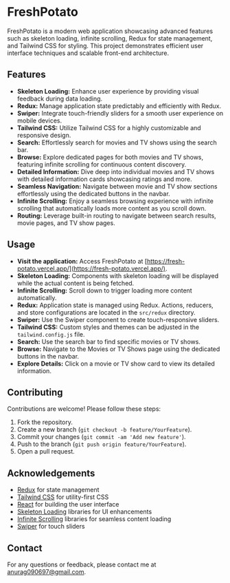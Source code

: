 <!-- @format -->

# FreshPotato

FreshPotato is a modern web application showcasing advanced features such as skeleton loading, infinite scrolling, Redux for state management, and Tailwind CSS for styling. This project demonstrates efficient user interface techniques and scalable front-end architecture.

## Features

- **Skeleton Loading:** Enhance user experience by providing visual feedback during data loading.
- **Redux:** Manage application state predictably and efficiently with Redux.
- **Swiper:** Integrate touch-friendly sliders for a smooth user experience on mobile devices.
- **Tailwind CSS:** Utilize Tailwind CSS for a highly customizable and responsive design.
- **Search:** Effortlessly search for movies and TV shows using the search bar.
- **Browse:** Explore dedicated pages for both movies and TV shows, featuring infinite scrolling for continuous content discovery.
- **Detailed Information:** Dive deep into individual movies and TV shows with detailed information cards showcasing ratings and more.
- **Seamless Navigation:** Navigate between movie and TV show sections effortlessly using the dedicated buttons in the navbar.
- **Infinite Scrolling:** Enjoy a seamless browsing experience with infinite scrolling that automatically loads more content as you scroll down.
- **Routing:** Leverage built-in routing to navigate between search results, movie pages, and TV show pages.

## Usage

- **Visit the application:** Access FreshPotato at [https://fresh-potato.vercel.app/](https://fresh-potato.vercel.app/).
- **Skeleton Loading:** Components with skeleton loading will be displayed while the actual content is being fetched.
- **Infinite Scrolling:** Scroll down to trigger loading more content automatically.
- **Redux:** Application state is managed using Redux. Actions, reducers, and store configurations are located in the `src/redux` directory.
- **Swiper:** Use the Swiper component to create touch-responsive sliders.
- **Tailwind CSS:** Custom styles and themes can be adjusted in the `tailwind.config.js` file.
- **Search:** Use the search bar to find specific movies or TV shows.
- **Browse:** Navigate to the Movies or TV Shows page using the dedicated buttons in the navbar.
- **Explore Details:** Click on a movie or TV show card to view its detailed information.

## Contributing

Contributions are welcome! Please follow these steps:

1. Fork the repository.
2. Create a new branch (`git checkout -b feature/YourFeature`).
3. Commit your changes (`git commit -am 'Add new feature'`).
4. Push to the branch (`git push origin feature/YourFeature`).
5. Open a pull request.

## Acknowledgements

- [Redux](https://redux.js.org/) for state management
- [Tailwind CSS](https://tailwindcss.com/) for utility-first CSS
- [React](https://reactjs.org/) for building the user interface
- [Skeleton Loading](https://loading.io/) libraries for UI enhancements
- [Infinite Scrolling](https://www.npmjs.com/package/react-infinite-scroll-component) libraries for seamless content loading
- [Swiper](https://swiperjs.com/) for touch sliders

## Contact

For any questions or feedback, please contact me at [anurag090697@gmail.com](mailto:anurag090697@gmail.com).
